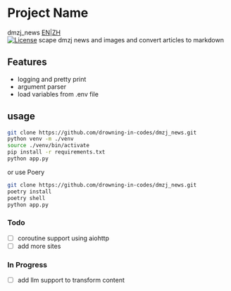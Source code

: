 
# Project Name
dmzj_news
[EN](README.md)|[ZH](README_ZH.md)
<br />
[![License](https://img.shields.io/badge/license-MIT-blue.svg)](LICENSE)
scape dmzj news and images and convert articles to markdown

## Features
- logging and pretty print
- argument parser
- load variables from .env file

## usage

```bash
git clone https://github.com/drowning-in-codes/dmzj_news.git
python venv -m ./venv
source ./venv/bin/activate
pip install -r requirements.txt
python app.py
```
or use Poery
```bash
git clone https://github.com/drowning-in-codes/dmzj_news.git
poetry install
poetry shell
python app.py
```

### Todo

- [ ] coroutine support using aiohttp
- [ ] add more sites

### In Progress
- [ ] add llm support to transform content